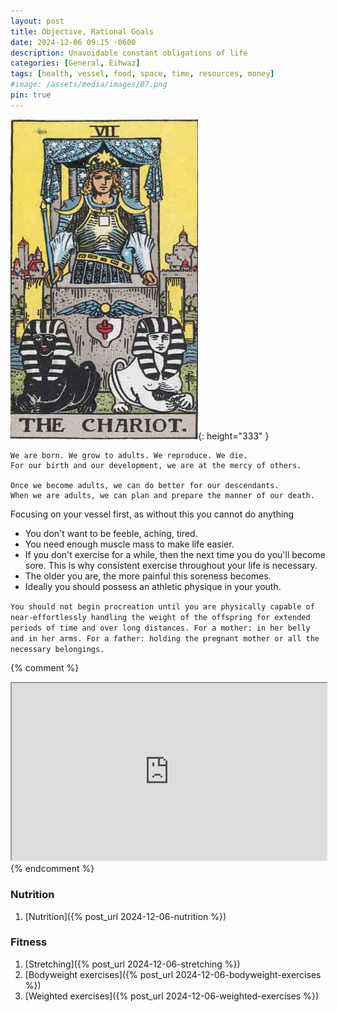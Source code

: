 ```yaml
---
layout: post
title: Objective, Rational Goals
date: 2024-12-06 09:15 -0600
description: Unavoidable constant obligations of life
categories: [General, Eihwaz]
tags: [health, vessel, food, space, time, resources, money]
#image: /assets/media/images/07.png
pin: true
---
```


![Desktop View](/assets/media/images/07.png){: height="333" }

```
We are born. We grow to adults. We reproduce. We die.
For our birth and our development, we are at the mercy of others.

Once we become adults, we can do better for our descendants.
When we are adults, we can plan and prepare the manner of our death.
```
Focusing on your vessel first, as without this you cannot do anything
- You don't want to be feeble, aching, tired.
- You need enough muscle mass to make life easier.
- If you don't exercise for a while, then the next time you do you'll become sore. This is why consistent exercise throughout your life is necessary.
- The older you are, the more painful this soreness becomes.
- Ideally you should possess an athletic physique in your youth.

``You should not begin procreation until you are physically capable of near-effortlessly handling the weight of the offspring for extended periods of time and over long distances.
For a mother: in her belly and in her arms.
For a father: holding the pregnant mother or all the necessary belongings.``

{% comment %}
<iframe id="odysee-iframe" style="width:100%; aspect-ratio:16 / 9;" src="https://odysee.com/$/embed/@mivel:f/suicideboys-omniman:9?r=7FQSqskDpqQ2GGj1ybZbywXaahZqbELU&signature=b69a8d982414b4b9860f06658529eb050228a62fadf6a36bc979bc0a111530d236c8d1821c9749fa9faa39660a57983f0a60d3d36679cf5e3f61bbb1a5c4198d&signature_ts=1733504971" allowfullscreen></iframe>
{% endcomment %}

### Nutrition

1. [Nutrition]({% post_url 2024-12-06-nutrition %})

### Fitness

1. [Stretching]({% post_url 2024-12-06-stretching %})
2. [Bodyweight exercises]({% post_url 2024-12-06-bodyweight-exercises %})
3. [Weighted exercises]({% post_url 2024-12-06-weighted-exercises %})
